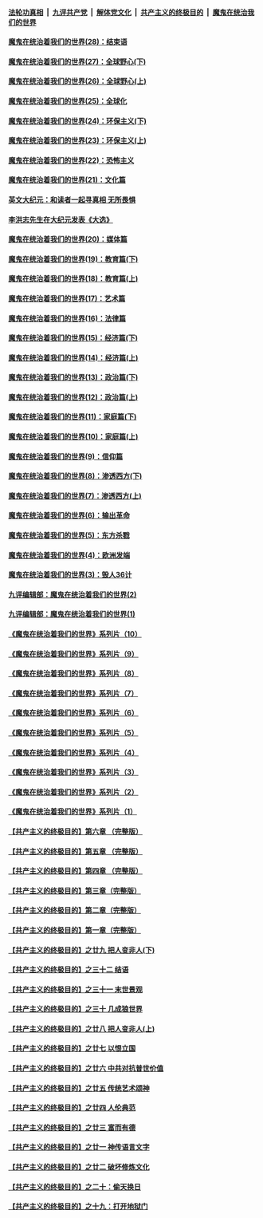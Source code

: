 

####  [法轮功真相](../../../../basic/blob/master/README.md?t=04111701) &nbsp;|&nbsp; [九评共产党](../../../../9ping.md/blob/master/README.md?t=04111701) &nbsp;|&nbsp; [解体党文化](../../../../jtdwh.md/blob/master/README.md?t=04111701)  &nbsp;|&nbsp; [共产主义的终极目的](../../../../gczydzjmd.md/blob/master/README.md?t=04111701) &nbsp;|&nbsp; [魔鬼在统治我们的世界](../../../../mgztzwmdsj.md/blob/master/README.md?t=04111701) 

#### [魔鬼在统治着我们的世界(28)：结束语](../pages/nsc422/n10936246.md?t=04111701) 

#### [魔鬼在统治着我们的世界(27)：全球野心(下)](../pages/nsc422/n10928319.md?t=04111701) 

#### [魔鬼在统治着我们的世界(26)：全球野心(上)](../pages/nsc422/n10900318.md?t=04111701) 

#### [魔鬼在统治着我们的世界(25)：全球化](../pages/nsc422/n10788205.md?t=04111701) 

#### [魔鬼在统治着我们的世界(24)：环保主义(下)](../pages/nsc422/n10695307.md?t=04111701) 

#### [魔鬼在统治着我们的世界(23)：环保主义(上)](../pages/nsc422/n10688613.md?t=04111701) 

#### [魔鬼在统治着我们的世界(22)：恐怖主义](../pages/nsc422/n10614727.md?t=04111701) 

#### [魔鬼在统治着我们的世界(21)：文化篇](../pages/nsc422/n10597706.md?t=04111701) 

#### [英文大纪元：和读者一起寻真相 无所畏惧](../pages/nsc422/n12542027.md?t=04111701) 

#### [李洪志先生在大纪元发表《大选》](../pages/nsc422/n12534746.md?t=04111701) 

#### [魔鬼在统治着我们的世界(20)：媒体篇](../pages/nsc422/n10586579.md?t=04111701) 

#### [魔鬼在统治着我们的世界(19)：教育篇(下)](../pages/nsc422/n10564808.md?t=04111701) 

#### [魔鬼在统治着我们的世界(18)：教育篇(上)](../pages/nsc422/n10526970.md?t=04111701) 

#### [魔鬼在统治着我们的世界(17)：艺术篇](../pages/nsc422/n10499093.md?t=04111701) 

#### [魔鬼在统治着我们的世界(16)：法律篇](../pages/nsc422/n10485969.md?t=04111701) 

#### [魔鬼在统治着我们的世界(15)：经济篇(下)](../pages/nsc422/n10469975.md?t=04111701) 

#### [魔鬼在统治着我们的世界(14)：经济篇(上)](../pages/nsc422/n10457370.md?t=04111701) 

#### [魔鬼在统治着我们的世界(13)：政治篇(下)](../pages/nsc422/n10448270.md?t=04111701) 

#### [魔鬼在统治着我们的世界(12)：政治篇(上)](../pages/nsc422/n10444576.md?t=04111701) 

#### [魔鬼在统治着我们的世界(11)：家庭篇(下)](../pages/nsc422/n10440961.md?t=04111701) 

#### [魔鬼在统治着我们的世界(10)：家庭篇(上)](../pages/nsc422/n10435448.md?t=04111701) 

#### [魔鬼在统治着我们的世界(9)：信仰篇](../pages/nsc422/n10432159.md?t=04111701) 

#### [魔鬼在统治着我们的世界(8)：渗透西方(下)](../pages/nsc422/n10429603.md?t=04111701) 

#### [魔鬼在统治着我们的世界(7)：渗透西方(上)](../pages/nsc422/n10426013.md?t=04111701) 

#### [魔鬼在统治着我们的世界(6)：输出革命](../pages/nsc422/n10421536.md?t=04111701) 

#### [魔鬼在统治着我们的世界(5)：东方杀戮](../pages/nsc422/n10417707.md?t=04111701) 

#### [魔鬼在统治着我们的世界(4)：欧洲发端](../pages/nsc422/n10414890.md?t=04111701) 

#### [魔鬼在统治着我们的世界(3)：毁人36计](../pages/nsc422/n10411583.md?t=04111701) 

#### [九评编辑部：魔鬼在统治着我们的世界(2)](../pages/nsc422/n10410036.md?t=04111701) 

#### [九评编辑部：魔鬼在统治着我们的世界(1)](../pages/nsc422/n10406825.md?t=04111701) 

#### [《魔鬼在统治着我们的世界》系列片（10）](../pages/nsc422/n12292670.md?t=04111701) 

#### [《魔鬼在统治着我们的世界》系列片（9）](../pages/nsc422/n12290859.md?t=04111701) 

#### [《魔鬼在统治着我们的世界》系列片（8）](../pages/nsc422/n12287445.md?t=04111701) 

#### [《魔鬼在统治着我们的世界》系列片（7）](../pages/nsc422/n12283425.md?t=04111701) 

#### [《魔鬼在统治着我们的世界》系列片（6）](../pages/nsc422/n12282314.md?t=04111701) 

#### [《魔鬼在统治着我们的世界》系列片（5）](../pages/nsc422/n12281419.md?t=04111701) 

#### [《魔鬼在统治着我们的世界》系列片（4）](../pages/nsc422/n12274024.md?t=04111701) 

#### [《魔鬼在统治着我们的世界》系列片（3）](../pages/nsc422/n12271322.md?t=04111701) 

#### [《魔鬼在统治着我们的世界》系列片（2）](../pages/nsc422/n12269049.md?t=04111701) 

#### [《魔鬼在统治着我们的世界》系列片（1）](../pages/nsc422/n12267575.md?t=04111701) 

#### [【共产主义的终极目的】第六章 （完整版）](../pages/nsc422/n11428913.md?t=04111701) 

#### [【共产主义的终极目的】第五章 （完整版）](../pages/nsc422/n11428912.md?t=04111701) 

#### [【共产主义的终极目的】第四章 （完整版）](../pages/nsc422/n11428907.md?t=04111701) 

#### [【共产主义的终极目的】第三章（完整版）](../pages/nsc422/n11428848.md?t=04111701) 

#### [【共产主义的终极目的】第二章（完整版）](../pages/nsc422/n11428831.md?t=04111701) 

#### [【共产主义的终极目的】第一章（完整版）](../pages/nsc422/n11417651.md?t=04111701) 

#### [【共产主义的终极目的】之廿九 把人变非人(下)](../pages/nsc422/n11344140.md?t=04111701) 

#### [【共产主义的终极目的】之三十二 结语](../pages/nsc422/n11360535.md?t=04111701) 

#### [【共产主义的终极目的】之三十一 末世景观](../pages/nsc422/n11351129.md?t=04111701) 

#### [【共产主义的终极目的】之三十 几成狼世界](../pages/nsc422/n11348280.md?t=04111701) 

#### [【共产主义的终极目的】之廿八 把人变非人(上)](../pages/nsc422/n11340492.md?t=04111701) 

#### [【共产主义的终极目的】之廿七 以恨立国](../pages/nsc422/n11336944.md?t=04111701) 

#### [【共产主义的终极目的】之廿六 中共对抗普世价值](../pages/nsc422/n11324785.md?t=04111701) 

#### [【共产主义的终极目的】之廿五 传统艺术颂神](../pages/nsc422/n11296396.md?t=04111701) 

#### [【共产主义的终极目的】之廿四 人伦典范](../pages/nsc422/n11296397.md?t=04111701) 

#### [【共产主义的终极目的】之廿三 富而有德](../pages/nsc422/n11283598.md?t=04111701) 

#### [【共产主义的终极目的】之廿一 神传语言文字](../pages/nsc422/n11263265.md?t=04111701) 

#### [【共产主义的终极目的】之廿二 破坏修炼文化](../pages/nsc422/n11245728.md?t=04111701) 

#### [【共产主义的终极目的】之二十：偷天换日](../pages/nsc422/n11238846.md?t=04111701) 

#### [【共产主义的终极目的】之十九：打开地狱门](../pages/nsc422/n11206376.md?t=04111701) 

